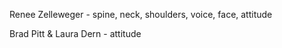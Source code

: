 Renee Zelleweger - spine, neck, shoulders, voice, face, attitude

Brad Pitt & Laura Dern - attitude
